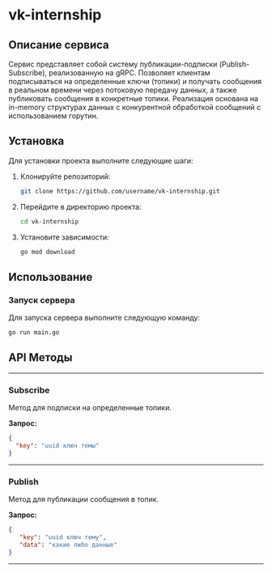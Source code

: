 # vk-internship

## Описание сервиса

Сервис представляет собой систему публикации-подписки (Publish-Subscribe), реализованную на gRPC. Позволяет клиентам подписываться на определенные ключи (топики) и получать сообщения в реальном времени через потоковую передачу данных, а также публиковать сообщения в конкретные топики. Реализация основана на in-memory структурах данных с конкурентной обработкой сообщений с использованием горутин.

## Установка

Для установки проекта выполните следующие шаги:

1. Клонируйте репозиторий:
   ```sh
   git clone https://github.com/username/vk-internship.git
   ```
2. Перейдите в директорию проекта:
   ```sh
   cd vk-internship
   ```
3. Установите зависимости:
   ```sh
   go mod download
   ```

## Использование

### Запуск сервера

Для запуска сервера выполните следующую команду:
   ```sh
   go run main.go
   ```

## API Методы

---

### Subscribe
Метод для подписки на определенные топики.

**Запрос:**
```json
{
  "key": "uuid ключ темы"
}
```

---

### Publish
Метод для публикации сообщения в топик.

**Запрос:**
```json
{
   "key": "uuid ключ тему",
   "data": "какие либо данные"
}
```

---

